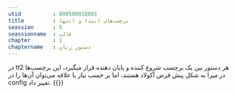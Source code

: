 ```yaml
---
utid          : 000500010001
title         : برچسب‌های ابتدا و انتها
seassion      : 5
seassionname  : قالب
chapter       : 1
chaptername   : دستور زبان
---
```



<p>در tt2 هر دستور بین یک برچسب شروع کننده و پایان دهنده قرار میگیرد، این برچسب‌ها در میرا به شکل پیش فرض آکولاد هستند، اما بر حسب نیاز یا علاقه می‌توان آن‌ها را در config تغییر داد. {{}}</p>


